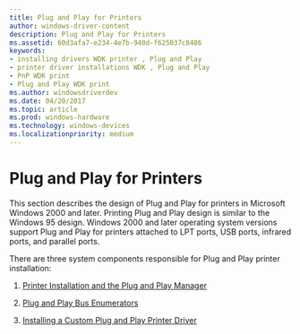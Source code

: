 ```yaml
---
title: Plug and Play for Printers
author: windows-driver-content
description: Plug and Play for Printers
ms.assetid: 60d3afa7-e234-4e7b-940d-f625037c8486
keywords:
- installing drivers WDK printer , Plug and Play
- printer driver installations WDK , Plug and Play
- PnP WDK print
- Plug and Play WDK print
ms.author: windowsdriverdev
ms.date: 04/20/2017
ms.topic: article
ms.prod: windows-hardware
ms.technology: windows-devices
ms.localizationpriority: medium
---
```


# Plug and Play for Printers





This section describes the design of Plug and Play for printers in Microsoft Windows 2000 and later. Printing Plug and Play design is similar to the Windows 95 design. Windows 2000 and later operating system versions support Plug and Play for printers attached to LPT ports, USB ports, infrared ports, and parallel ports.

There are three system components responsible for Plug and Play printer installation:

1.  [Printer Installation and the Plug and Play Manager](printer-installation-and-the-plug-and-play-manager.md)

2.  [Plug and Play Bus Enumerators](plug-and-play-bus-enumerators.md)

3.  [Installing a Custom Plug and Play Printer Driver](installing-a-custom-plug-and-play-printer-driver.md)

 

 




